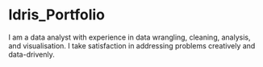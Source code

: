 # Idris_Portfolio
I am a data analyst with experience in data wrangling, cleaning, analysis, and visualisation. I take satisfaction in addressing problems creatively and data-drivenly.
